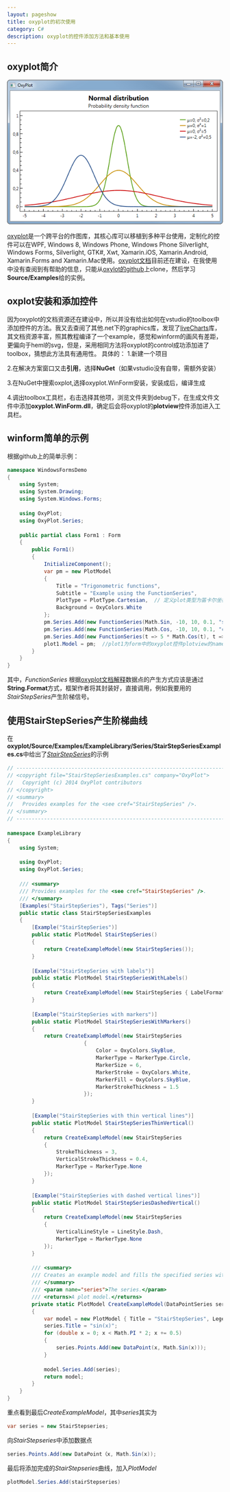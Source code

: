 ```yaml
---
layout: pageshow
title: oxyplot的初次使用
category: C#
description: oxyplot的控件添加方法和基本使用
---
```


## oxyplot简介
![oxyplot](../../img/oxyplot.png)

[oxyplot](http://www.oxyplot.org/)是一个跨平台的作图库，其核心库可以移植到多种平台使用，定制化的控件可以在WPF, Windows 8, Windows Phone, Windows Phone Silverlight, Windows Forms, Silverlight, GTK#, Xwt, Xamarin.iOS, Xamarin.Android, Xamarin.Forms and Xamarin.Mac使用。[oxyplot文档](http://docs.oxyplot.org/en/latest/)目前还在建设，在我使用中没有查阅到有帮助的信息，只能从[oxylot的github](https://github.com/oxyplot/oxyplot)上clone，然后学习**Source/Examples**给的实例。

## oxplot安装和添加控件

因为oxyplot的文档资源还在建设中，所以并没有给出如何在vstudio的toolbox中添加控件的方法。我又去查阅了其他.net下的graphics库，发现了[liveCharts](https://lvcharts.net/App/examples/v1/wf/Install)库，其文档资源丰富，照其教程编译了一个example，感觉和winform的画风有差距，更偏向于heml的svg，但是，采用相同方法将oxyplot的control成功添加进了toolbox，猜想此方法具有通用性。
具体的：
1.新建一个项目

2.在解决方案窗口又击**引用**，选择**NuGet**（如果vstudio没有自带，需额外安装）

3.在NuGet中搜索oxplot,选择oxyplot.WinForm安装，安装成后，编译生成


4.调出toolbox工具栏，右击选择其他项，浏览文件夹到debug下，在生成文件文件中添加**oxyplot.WinForm.dll**，确定后会将oxyplot的**plotview**控件添加进入工具栏。

## winform简单的示例

根据github上的简单示例：

```csharp
namespace WindowsFormsDemo
{
    using System;
    using System.Drawing;
    using System.Windows.Forms;

    using OxyPlot;
    using OxyPlot.Series;

    public partial class Form1 : Form
    {
        public Form1()
        {
            InitializeComponent();
            var pm = new PlotModel
            {
                Title = "Trigonometric functions",
                Subtitle = "Example using the FunctionSeries",
                PlotType = PlotType.Cartesian,  // 定义plot类型为笛卡尔坐标系
                Background = OxyColors.White
            };
            pm.Series.Add(new FunctionSeries(Math.Sin, -10, 10, 0.1, "sin(x)")); //在PlotModel中添加数据点，数据点的产生方式为FunctionSerie函数
            pm.Series.Add(new FunctionSeries(Math.Cos, -10, 10, 0.1, "cos(x)"));
            pm.Series.Add(new FunctionSeries(t => 5 * Math.Cos(t), t => 5 * Math.Sin(t), 0, 2 * Math.PI, 0.1, "cos(t),sin(t)"));
            plot1.Model = pm;  //plot1为form中的oxyplot控件plotview的name,将生成的plotModel传递给plotview显示
        }
    }
}
```

其中，*FunctionSeries* 根据[oxyplot文档解释](http://docs.oxyplot.org/en/latest/models/series/#tracker)数据点的产生方式应该是通过**String.Format**方式，框架作者将其封装好，直接调用，例如我要用的*StairStepSeries*产生阶梯信号。

## 使用StairStepSeries产生阶梯曲线

在**oxyplot/Source/Examples/ExampleLibrary/Series/StairStepSeriesExamples.cs**中给出了[*StairStepSeries*](https://github.com/oxyplot/oxyplot/blob/develop/Source/Examples/ExampleLibrary/Series/StairStepSeriesExamples.cs)的示例

```csharp
// --------------------------------------------------------------------------------------------------------------------
// <copyright file="StairStepSeriesExamples.cs" company="OxyPlot">
//   Copyright (c) 2014 OxyPlot contributors
// </copyright>
// <summary>
//   Provides examples for the <see cref="StairStepSeries" />.
// </summary>
// --------------------------------------------------------------------------------------------------------------------

namespace ExampleLibrary
{
    using System;

    using OxyPlot;
    using OxyPlot.Series;

    /// <summary>
    /// Provides examples for the <see cref="StairStepSeries" />.
    /// </summary>
    [Examples("StairStepSeries"), Tags("Series")]
    public static class StairStepSeriesExamples
    {
        [Example("StairStepSeries")]
        public static PlotModel StairStepSeries()
        {
            return CreateExampleModel(new StairStepSeries());
        }

        [Example("StairStepSeries with labels")]
        public static PlotModel StairStepSeriesWithLabels()
        {
            return CreateExampleModel(new StairStepSeries { LabelFormatString = "{1:0.00}" });
        }

        [Example("StairStepSeries with markers")]
        public static PlotModel StairStepSeriesWithMarkers()
        {
            return CreateExampleModel(new StairStepSeries
                         {
                             Color = OxyColors.SkyBlue,
                             MarkerType = MarkerType.Circle,
                             MarkerSize = 6,
                             MarkerStroke = OxyColors.White,
                             MarkerFill = OxyColors.SkyBlue,
                             MarkerStrokeThickness = 1.5
                         });
        }

        [Example("StairStepSeries with thin vertical lines")]
        public static PlotModel StairStepSeriesThinVertical()
        {
            return CreateExampleModel(new StairStepSeries
            {
                StrokeThickness = 3,
                VerticalStrokeThickness = 0.4,
                MarkerType = MarkerType.None
            });
        }

        [Example("StairStepSeries with dashed vertical lines")]
        public static PlotModel StairStepSeriesDashedVertical()
        {
            return CreateExampleModel(new StairStepSeries
            {
                VerticalLineStyle = LineStyle.Dash,
                MarkerType = MarkerType.None
            });
        }

        /// <summary>
        /// Creates an example model and fills the specified series with points.
        /// </summary>
        /// <param name="series">The series.</param>
        /// <returns>A plot model.</returns>
        private static PlotModel CreateExampleModel(DataPointSeries series)
        {
            var model = new PlotModel { Title = "StairStepSeries", LegendSymbolLength = 24 };
            series.Title = "sin(x)";
            for (double x = 0; x < Math.PI * 2; x += 0.5)
            {
                series.Points.Add(new DataPoint(x, Math.Sin(x)));
            }

            model.Series.Add(series);
            return model;
        }
    }
}
```

重点看到最后*CreateExampleModel*，其中*series*其实为

```csharp
var series = new StairStepseries;
```

向*StairStepseries*中添加数据点

```csharp
series.Points.Add(new DataPoint（x, Math.Sin(x));
```

最后将添加完成的*StairStepseries*曲线，加入*PlotModel*

```csharp
plotModel.Series.Add(stairStepseries)
```
